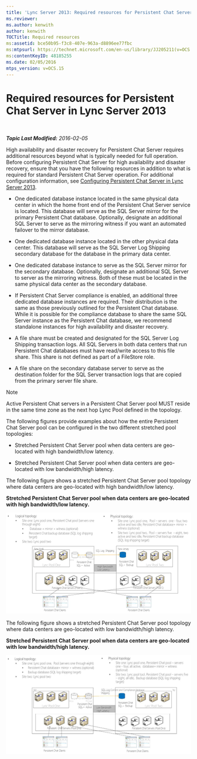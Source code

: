 ```yaml
---
title: 'Lync Server 2013: Required resources for Persistent Chat Server'
ms.reviewer: 
ms.author: kenwith
author: kenwith
TOCTitle: Required resources
ms:assetid: bce50b95-f3c8-407e-963a-d8896ee77fbc
ms:mtpsurl: https://technet.microsoft.com/en-us/library/JJ205211(v=OCS.15)
ms:contentKeyID: 48185255
ms.date: 02/05/2016
mtps_version: v=OCS.15
---
```


<div data-xmlns="http://www.w3.org/1999/xhtml">

<div class="topic" data-xmlns="http://www.w3.org/1999/xhtml" data-msxsl="urn:schemas-microsoft-com:xslt" data-cs="http://msdn.microsoft.com/en-us/">

<div data-asp="http://msdn2.microsoft.com/asp">

# Required resources for Persistent Chat Server in Lync Server 2013

</div>

<div id="mainSection">

<div id="mainBody">

<span> </span>

_**Topic Last Modified:** 2016-02-05_

High availability and disaster recovery for Persistent Chat Server requires additional resources beyond what is typically needed for full operation. Before configuring Persistent Chat Server for high availability and disaster recovery, ensure that you have the following resources in addition to what is required for standard Persistent Chat Server operation. For additional configuration information, see [Configuring Persistent Chat Server in Lync Server 2013](lync-server-2013-configuring-persistent-chat-server.md).

  - One dedicated database instance located in the same physical data center in which the home front end of the Persistent Chat Server service is located. This database will serve as the SQL Server mirror for the primary Persistent Chat database. Optionally, designate an additional SQL Server to serve as the mirroring witness if you want an automated failover to the mirror database.

  - One dedicated database instance located in the other physical data center. This database will serve as the SQL Server Log Shipping secondary database for the database in the primary data center.

  - One dedicated database instance to serve as the SQL Server mirror for the secondary database. Optionally, designate an additional SQL Server to server as the mirroring witness. Both of these must be located in the same physical data center as the secondary database.

  - If Persistent Chat Server compliance is enabled, an additional three dedicated database instances are required. Their distribution is the same as those previously outlined for the Persistent Chat database. While it is possible for the compliance database to share the same SQL Server instance as the Persistent Chat database, we recommend standalone instances for high availability and disaster recovery.

  - A file share must be created and designated for the SQL Server Log Shipping transaction logs. All SQL Servers in both data centers that run Persistent Chat databases must have read/write access to this file share. This share is not defined as part of a FileStore role.

  - A file share on the secondary database server to serve as the destination folder for the SQL Server transaction logs that are copied from the primary server file share.

<div>


> [!NOTE]  
> Active Persistent Chat servers in a Persistent Chat Server pool MUST reside in the same time zone as the next hop Lync Pool defined in the topology.



</div>

The following figures provide examples about how the entire Persistent Chat Server pool can be configured in the two different stretched pool topologies:

  - Stretched Persistent Chat Server pool when data centers are geo-located with high bandwidth/low latency.

  - Stretched Persistent Chat Server pool when data centers are geo-located with low bandwidth/high latency.

The following figure shows a stretched Persistent Chat Server pool topology where data centers are geo-located with high bandwidth/low latency.

**Stretched Persistent Chat Server pool when data centers are geo-located with high bandwidth/low latency.**

![Persistent Chat Server pool HBW configuration exam](images/JJ205211.55d10910-c824-41e6-bed2-08d13a2abd65(OCS.15).jpg "Persistent Chat Server pool HBW configuration exam")

The following figure shows a stretched Persistent Chat Server pool topology where data centers are geo-located with low bandwidth/high latency.

**Stretched Persistent Chat Server pool when data centers are geo-located with low bandwidth/high latency.**

![Persistent Chat Server pool LBW configuration exam](images/JJ205211.586b0a3a-3767-4991-944f-ee54389512aa(OCS.15).jpg "Persistent Chat Server pool LBW configuration exam")

</div>

<span> </span>

</div>

</div>

</div>

